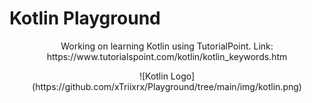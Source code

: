 # Kotlin Playground

<p align="center">
Working on learning Kotlin using TutorialPoint.
Link: https://www.tutorialspoint.com/kotlin/kotlin_keywords.htm
</p>

<p align="center">![Kotlin Logo](https://github.com/xTriixrx/Playground/tree/main/img/kotlin.png)</p>